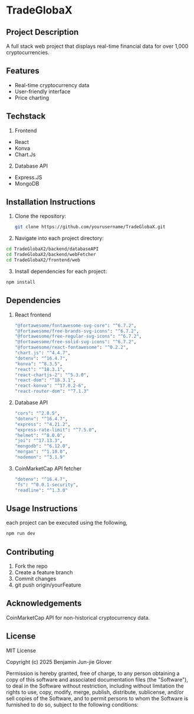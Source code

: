 # TradeGlobaX

## Project Description
A full stack web project that displays real-time financial data for over 1,000 cryptocurrencies.

## Features
- Real-time cryptocurrency data
- User-friendly interface
- Price charting

## Techstack
1. Frontend
- React
- Konva
- Chart.Js
2. Database API
- Express.JS
- MongoDB


## Installation Instructions
1. Clone the repository:
   ```bash
   git clone https://github.com/yourusername/TradeGlobaX.git
   ```
2. Navigate into each project directory:
  ```bash
  cd TradeGlobaX2/backend/databaseAPI
  cd TradeGlobaX2/backend/webFetcher
  cd TradeGlobaX2/frontend/web
  ```
3. Install dependencies for each project:
  ```bash
  npm install
  ```

## Dependencies
1. React frontend
   ```bash
   "@fortawesome/fontawesome-svg-core": "^6.7.2",
   "@fortawesome/free-brands-svg-icons": "^6.7.2",
   "@fortawesome/free-regular-svg-icons": "^6.7.2",
   "@fortawesome/free-solid-svg-icons": "^6.7.2",
   "@fortawesome/react-fontawesome": "^0.2.2",
   "chart.js": "^4.4.7",
   "dotenv": "^16.4.7",
   "konva": "^8.3.5",
   "react": "^18.3.1",
   "react-chartjs-2": "^5.3.0",
   "react-dom": "^18.3.1",
   "react-konva": "^17.0.2-6",
   "react-router-dom": "^7.1.3"
   ```
2. Database API
   ```bash
   "cors": "^2.8.5",
   "dotenv": "^16.4.7",
   "express": "^4.21.2",
   "express-rate-limit": "^7.5.0",
   "helmet": "^8.0.0",
   "joi": "^17.13.3",
   "mongodb": "^6.12.0",
   "morgan": "^1.10.0",
   "nodemon": "^3.1.9"
   ```
3. CoinMarketCap API fetcher
   ```bash
   "dotenv": "^16.4.7",
   "fs": "^0.0.1-security",
   "readline": "^1.3.0"
   ```


## Usage Instructions
each project can be executed using the following,
   ```bash
   npm run dev
   ```

## Contributing
1. Fork the repo
2. Create a feature branch
3. Commit changes
4. git push origin/yourFeature

## Acknowledgements
CoinMarketCap API for non-historical cryptocurrency data.

## License
MIT License

Copyright (c) 2025 Benjamin Jun-jie Glover

Permission is hereby granted, free of charge, to any person obtaining a copy
of this software and associated documentation files (the "Software"), to deal
in the Software without restriction, including without limitation the rights
to use, copy, modify, merge, publish, distribute, sublicense, and/or sell
copies of the Software, and to permit persons to whom the Software is
furnished to do so, subject to the following conditions:
